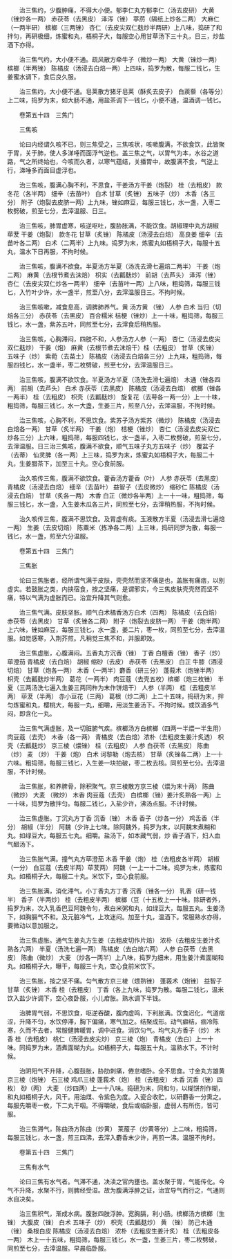 <!-- { "loadSidebar": true } -->
　　治三焦约，少腹肿痛，不得大小便。郁李仁丸方郁李仁（汤去皮研） 大黄（锉炒各一两） 赤茯苓（去黑皮） 泽泻（锉） 葶苈（隔纸上炒各二两） 大麻仁（一两半研） 槟榔（三两锉） 杏仁（去皮尖双仁麸炒半两研）上八味，捣研了和拌匀，再研极细，炼蜜和丸，梧桐子大，每服空心用甘草汤下三十丸，日三，炒盐酒下亦得。

　　治三焦气约，大小便不通。疏风散方牵牛子（微炒一两） 大黄（锉炒一两） 槟榔（半两锉） 陈橘皮（汤浸去白焙一两）上四味，捣罗为散，每服二钱匕，生姜蜜水调下，食后良久服。

　　治三焦约，大小便不通。皂荚散方猪牙皂荚（酥炙去皮子） 白蒺藜（各等分）上二味，捣罗为末，如大肠不通，用盐茶调下一钱匕，小便不通，温酒调一钱匕。

　　卷第五十四　三焦门

　　三焦咳

　　论曰内经谓久咳不已，则三焦受之，三焦咳状，咳嗽腹满，不欲食饮，此皆聚于胃，关于肺，使人多涕唾而面浮气逆也。盖三焦之气，以胃气为本，水谷之道路，气之所终始也，今咳而久者，以寒气蕴结，关播胃中，故腹满不食，气逆上行，涕唾多而面目虚浮也。

　　治三焦咳，腹满心胸不利，不思食，干姜汤方干姜（炮裂） 桂（去粗皮） 款冬花（各半两） 细辛（去苗叶） 白术 甘草（炙锉） 五味子（炒） 木香（各三分） 附子（炮裂去皮脐一两）上九味，锉如麻豆，每服三钱匕，水一盏，入枣二枚劈破，煎至七分，去滓温服、日三。

　　治三焦咳，肺胃虚寒，咳逆呕吐，腹胁胀满，不能饮食。胡椒理中丸方胡椒 荜茇 干姜（炮裂） 款冬花 甘草（炙锉） 陈橘皮（汤浸去白焙） 高良姜 细辛（去苗叶各二两） 白术（二两半）上九味。捣罗为末，炼蜜丸如梧桐子大，每服十五丸，温水下日再服，不拘时候。

　　治三焦咳，腹满不欲食。半夏汤方半夏（汤洗去滑七遍焙二两半） 干姜（炮二两） 麻黄（去根节煮去沫焙） 枳实（去瓤麸炒） 前胡（去芦头） 泽泻（锉） 杏仁（去皮尖双仁炒各一两半） 细辛（去苗叶一两）上八味，粗捣筛，每服三钱匕，入竹叶少许，水一盏半，煎至八分，去滓温服日三。不拘时候。

　　治三焦咳嗽，减食息高，调脾肺养气。黄 汤方黄 （锉） 人参 白术 当归（切焙各三分） 赤茯苓（去黑皮） 百合糯米 桔梗（锉炒）上一十味，粗捣筛，每服三钱匕，水一盏，紫苏五叶，同煎至七分，去滓食后稍热服。

　　治三焦咳，心胸滞闷，四肢不和，人参汤方人参（一两） 杏仁（汤浸去皮尖双仁麸炒） 干姜（炮） 麻黄（去根节煮去沫焙干）桂（去粗皮） 甘草（炙锉） 五味子（炒） 紫菀（去苗土） 陈橘皮（汤浸去白焙各三分）上九味，粗捣筛，每服四钱匕，水一盏半，枣二枚劈破，煎至七分，去滓温服日三。

　　治三焦咳，腹满不欲饮食。半夏汤方半夏（汤洗去滑七遍焙） 木通（锉各四两） 前胡（去芦头） 白术 赤茯苓（去黑皮） 陈橘皮（汤浸去白焙） 槟榔（锉各一两半） 桂（去粗皮） 枳壳（去瓤麸炒） 旋复花（去萼各一两一分）上一十味，粗捣筛，每服三钱匕，水一大盏，生姜三片，煎至八分，去滓温服，不拘时候。

　　治三焦咳，心胸不利，不思饮食。紫苏子汤方紫苏（微炒） 陈橘皮（汤浸去白焙各一两） 甘草（炙半两） 干姜（炮） 桔梗（锉炒） 杏仁（汤浸去皮尖双仁炒各三分）上六味，粗捣筛，每服四钱匕，水一盏半，入枣二枚劈破，煎至七分，去滓温服。日三治三焦咳，腹满不欲食，顺气五味子丸方五味子（炒） 覆盆子（去蒂） 仙灵脾（各一两）上三味，捣罗为末，炼蜜丸如梧桐子大，每服二十丸，生姜腊茶下，加至三十丸。空心食前服。

　　治久咳传三焦，腹满不欲饮食。藿香汤方藿香（叶） 人参 赤茯苓（去黑皮） 青橘皮（汤浸去白焙） 细辛（去苗叶） 益智子（去皮微炒） 缩砂仁 陈橘皮（汤浸去白焙） 甘草（炙各一两） 木香 白芷（微炒各半两）上一十一味，粗捣筛，每服三钱匕，水一盏，入生姜木瓜各三片，同煎至七分，去滓稍热服，不拘时候。

　　治久咳传三焦，腹满不思饮食。及胃虚有痰。玉液散方半夏（汤浸去滑七遍焙一两） 生姜（去皮切焙） 陈粟米（拣净各二两）上三味，捣研同罗为散，每服一钱匕，水一盏，煎至六分温服。

　　卷第五十四　三焦门

　　三焦胀

　　论曰三焦胀者，经所谓气满于皮肤，壳壳然而坚不痛是也，盖胀有痛痞，以别虚实。若鼓胀之类，内挟宿食，按之坚痛，是谓邪实，今三焦皮肤壳壳然而坚不痛，特以气满为虚胀而已。治宜升降其气则愈。

　　治三焦气满。皮肤坚胀。顺气白术橘香汤方白术（四两） 陈橘皮（去白焙） 赤茯苓（去黑皮） 甘草（炙锉各二两） 附子（炮裂去皮脐一两） 干姜（炮半两）上六味，锉如麻豆，每服三钱匕，水一盏，姜二片，枣一枚，同煎至七分，去滓温服。如觉感寒，入荆芥煎。凡稍觉三焦不和，并服即效。

　　治三焦虚胀，心腹满闷。五香丸方沉香（锉） 丁香 白檀香（锉） 香子（炒） 荜澄茄 青橘皮（去白焙） 胡椒 缩砂（去皮） 赤茯苓（去黑皮） 白芷 牛膝（酒浸切焙） 甘草（炮各一两） 木香（一两半）麝香（研三分） 蓬莪术（炮锉半两） 枳壳（去瓤麸炒半两） 葛花（一两半） 肉豆蔻（去壳五枚）槟榔（炮三枚锉） 半夏（三两汤洗七遍入生姜三两同杵为末作饼焙干） 人参（半两） 桂（去粗皮半两） 荜茇（半两） 赤小豆花（三两） 葛根（炒二两）上二十五味，捣研为末，拌匀炼蜜和丸，樱桃大，每服一丸，细嚼，用淡生姜汤下。不拘时候。或饮酒多气闷，即含化一丸。

　　治三焦气满虚胀，及一切脏腑气疾。槟榔汤方白槟榔（四两一半煨一半生用） 肉豆蔻（去壳） 木香（各一两） 青橘皮（去白焙）浓朴（去粗皮生姜汁炙透） 枳壳（去瓤麸炒） 京三棱（煨锉） 桂（去粗皮） 人参 白茯苓（去黑皮） 陈曲（炒） 麦 （炒） 干姜（炮） 白术 诃黎勒（炮去核） 甘草（炙锉各二两）上一十六味。粗捣筛，每服三钱匕，入生姜一块拍破，枣二枚去核。同煎至七分。去滓温服，不计时候。

　　治三焦胀，和养脾骨，除积聚气。京三棱散方京三棱（煨为末十两） 陈曲（微炒） 大麦 （微炒） 木香 肉豆蔻（去壳） 白槟榔（锉）姜汁炙熟各一两）上一十味，捣罗为散拌匀。每服二钱匕，入盐少许，沸汤点服。不计时候。

　　治三焦虚胀。丁沉丸方丁香 沉香（锉） 木香 香子（炒各一分） 鸡舌香（半分） 胡椒（半分） 阿魏（少许上七味。除阿魏外，捣罗为末，以阿魏末煮糊和丸。如绿豆大，每服五七丸。细嚼。盐汤下，如本藏气弱，炒 香子酒下，妇人血气醋汤下。

　　治三焦胀气满。撞气丸方荜澄茄 木香 干姜（炮） 桂（去粗皮各半两） 胡椒（一分） 白豆蔻（去皮半两）荜茇两） 阿魏（一上一十二味。捣罗为末，炼蜜和丸。如梧桐子大，每服二十丸。米饮下，空心食前服。

　　治三焦胀满，消化滞气。小丁香丸方丁香 沉香（锉各一分） 乳香（研一钱半） 香子（半两炒） 桂（去粗皮半两） 槟榔（豆（十五枚上一十味。除研者外，捣罗为末，次入乳香巴豆阿魏令匀，煮白米粥和丸，如绿豆大，每服五丸。生姜汤下，如胸膈气不和。及元脏冷气，上攻迷闷。加至十丸，温酒下。常服熟水亦得，要微动以意加服之。

　　治三焦虚胀。通气生姜丸方生姜（去粗皮切作片焙） 浓朴（去粗皮生姜汁炙熟各六两） 半夏（汤洗七遍一两） 陈橘皮（去白焙六两） 人参 白茯苓（去黑皮） 陈曲（微炒） 大麦 （炒各一两半）上八味，捣罗为细末，用生姜汁煮面糊和丸。如梧桐子大，曝干，每服三十丸，空心食前米饮下。

　　治三焦胀，按之坚不痛。匀气散方京三棱（煨熟锉） 蓬莪术（炮锉） 益智子 甘草（炙锉） 木香 桂（去粗皮） 丁香（各上九味，捣罗为散。每服二钱匕，温米饮入盐少许调下，空心夜卧服，小儿疳胀。熟水调下半钱。

　　治脾胃气弱，不思饮食，呕逆吞酸，腹内虚鸣，下利胀满。饮食迟化，气道痞涩，升降不匀，水饮停滞，胸下偏痛，寒气加之。结聚成形。动气癖结，痼冷陈寒，久而不去者，常服健脾暖胃，调中进食。消饮匀气。均气丸方香子（炒） 木香 桂（去粗皮） 桃仁（汤浸去皮尖炒） 京三棱（炮） 青橘皮（去白）上一十味。同捣罗为末，酒煮面糊为丸。如梧桐子大，每服五十丸，温熟水下。不计时候。

　　治阴阳气不升降，心腹鼓胀，胁肋刺痛，倦怠嗜卧。全不思食。寸金丸方雄黄 京三棱（炮锉） 石三棱 鸡爪三棱 蓬莪术（炮） 桂（去粗皮） 木香 沉香（锉）四枚） 砂（两） 大麦 （炒四两）上一十八味。捣研为末，同和匀，以糊饼剂作糊，和丸如梧桐子大，风干。用油煤、令紫色为度。入瓷合收贮，以研麝香一分熏之。每服先嚼枣一枚，下二丸干咽。不得嚼破，食后或临卧服，虚弱人有所伤，皆可服。

　　治三焦滞气，陈曲汤方陈曲（炒黄） 莱菔子（炒黄等分）上二味，粗捣筛，每服三钱匕，水一盏，煎三四沸，去滓入麝香末少许，再煎一沸。温服不拘时。

　　卷第五十四　三焦门

　　三焦有水气

　　论曰三焦有水气者。气滞不通，决渎之官内壅也。盖水聚于胃，气能传化。今气不升降，水聚不行，则脾经受湿。故为腹满浮肿之证，治宜导气而行之，气通则水自决矣。

　　治三焦积气，渐成水病。腹胀四肢浮肿。宽胸膈，利小肠。槟榔汤方槟榔（生锉） 大腹皮（锉） 白术 五味子（炒） 枳壳（去瓤麸炒） 黄 （锉） 防己木通（锉） 桑根白皮 陈橘皮（汤浸去白焙） 浓朴（去粗皮生姜汁炙） 桂（去粗皮各一两） 木上一十五味，粗捣筛，每服三钱匕，水一盏，生姜三片，枣二枚劈破，同煎至七分，去滓温服。早晨临卧服。

